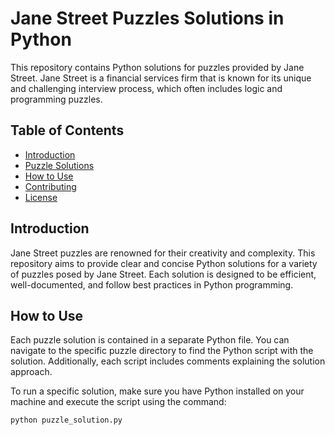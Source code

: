 # Jane Street Puzzles Solutions in Python

This repository contains Python solutions for puzzles provided by Jane Street. Jane Street is a financial services firm that is known for its unique and challenging interview process, which often includes logic and programming puzzles.

## Table of Contents

- [Introduction](#introduction)
- [Puzzle Solutions](#puzzle-solutions)
- [How to Use](#how-to-use)
- [Contributing](#contributing)
- [License](#license)

## Introduction

Jane Street puzzles are renowned for their creativity and complexity. This repository aims to provide clear and concise Python solutions for a variety of puzzles posed by Jane Street. Each solution is designed to be efficient, well-documented, and follow best practices in Python programming.

## How to Use

Each puzzle solution is contained in a separate Python file. You can navigate to the specific puzzle directory to find the Python script with the solution. Additionally, each script includes comments explaining the solution approach.

To run a specific solution, make sure you have Python installed on your machine and execute the script using the command:

```bash
python puzzle_solution.py
